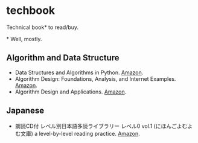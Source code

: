 # techbook

Technical book* to read/buy.

\* Well, mostly.

## Algorithm and Data Structure

- Data Structures and Algorithms in Python. [Amazon](https://www.amazon.com/Structures-Algorithms-Python-Michael-Goodrich/dp/1118290275).
- Algorithm Design: Foundations, Analysis, and Internet Examples. [Amazon](https://www.amazon.com/Algorithm-Design-Foundations-Analysis-Internet/dp/0471383651).
- Algorithm Design and Applications. [Amazon](https://www.amazon.com/Algorithm-Design-Applications-Michael-Goodrich/dp/1118335910/ref=mt_hardcover?_encoding=UTF8&me=&qid=&dpID=51cCYllaB6L&preST=_SX258_BO1,204,203,200_QL70_&dpSrc=detail).

## Japanese

- 朗読CD付 レベル別日本語多読ライブラリー レベル0 vol.1 (にほんごよむよむ文庫) a level-by-level reading practice. [Amazon](https://www.amazon.co.jp/dp/4872177118/?tag=fluentu-20).
